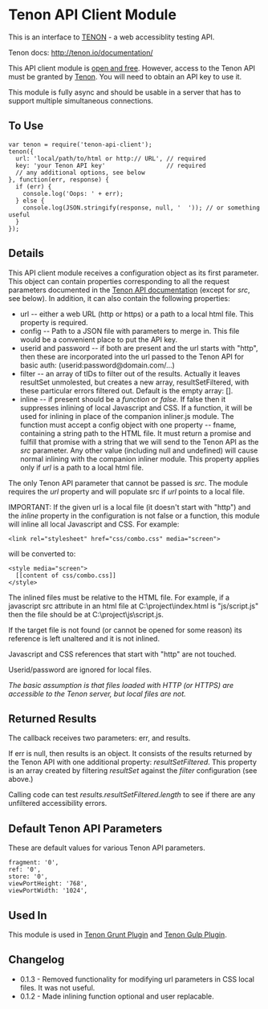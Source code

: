 Tenon API Client Module
=======================

This is an interface to [TENON](http://tenon.io/) - a web accessiblity testing API.

Tenon docs: http://tenon.io/documentation/

This API client module is [open and free](https://github.com/egauci/tenon-api-client/blob/master/LICENSE).
However, access to the Tenon API must be granted by [Tenon](http://tenon.io/).
You will need to obtain an API key to
use it.

This module is fully async and should be usable in a server that has to support
multiple simultaneous connections.

To Use
------

    var tenon = require('tenon-api-client');
    tenon({
      url: 'local/path/to/html or http:// URL', // required
      key: 'your Tenon API key'                 // required
      // any additional options, see below
    }, function(err, response) {
      if (err) {
        console.log('Oops: ' + err);
      } else {
        console.log(JSON.stringify(response, null, '  ')); // or something useful
      }
    });

Details
-------

This API client module receives a configuration object as its first parameter.
This object can contain properties corresponding to all the request parameters documented
in the [Tenon API documentation](http://tenon.io/documentation/) (except for *src*, see below).
In addition, it can also contain the following properties:

- url -- either a web URL (http or https) or a path to a local html file. This property is required.
- config -- Path to a JSON file with parameters to merge in.
This file would be
a convenient place to put the API key.
- userid and password -- if both are present and the url starts with "http", then these
are incorporated into the url passed to the Tenon API for basic auth: (userid:password&#x00040;domain.com/...)
- filter -- an array of tIDs to filter out of the results. Actually it leaves resultSet unmolested, but creates a
new array, resultSetFiltered, with these particular errors filtered out. Default is the empty array: [].
- inline -- if present should be a *function* or *false.* If false then it
suppresses inlining of local Javascript and CSS. If a function, it will
be used for inlining in place of the companion inliner.js module. The
function must accept a config object with one property -- fname, containing
a string path to the HTML file. It must return a promise and fulfill that
promise with a string that we will send to the Tenon API as the *src*
parameter. Any other value (including null and undefined) will cause normal inlining with the
companion inliner module. This property applies only if *url* is a path to a local html file.

The only Tenon API parameter that cannot be passed is *src*. The module requires the *url* property
and will populate src if *url* points to a local file.

IMPORTANT: If the given url is a local file (it doesn't start with "http") and
the *inline* property in the configuration is not false or a function,
this module will inline all local Javascript and CSS. For example:

    <link rel="stylesheet" href="css/combo.css" media="screen">

will be converted to:

    <style media="screen">
      [[content of css/combo.css]]
    </style>

The inlined files must be relative to the HTML file. For example, if a javascript src attribute
in an html file at C:\project\index.html is "js/script.js" then the file should be at
C:\project\js\script.js.

If the target file is not found (or cannot be opened for some reason) its reference is left unaltered
and it is not inlined.

Javascript and CSS references that start with "http" are not touched.

Userid/password are ignored for local files.

*The basic assumption is that files loaded with HTTP (or HTTPS) are accessible to the Tenon server, but
local files are not.*

Returned Results
----------------

The callback receives two parameters: err, and results.

If err is null, then results is an object. It consists of the results returned
by the Tenon API with one additional property: *resultSetFiltered*. This property is an array
created by filtering *resultSet* against the *filter* configuration (see above.)

Calling code can test *results.resultSetFiltered.length* to see if there are any
unfiltered accessibility errors.

Default Tenon API Parameters
----------------------------

These are default values for various Tenon API parameters.

    fragment: '0',
    ref: '0',
    store: '0',
    viewPortHeight: '768',
    viewPortWidth: '1024',

Used In
-------

This module is used in [Tenon Grunt Plugin](https://github.com/egauci/grunt-tenon-client) and
[Tenon Gulp Plugin](https://github.com/egauci/gulp-tenon-client).

Changelog
---------

- 0.1.3 - Removed functionality for modifying url parameters in CSS local files. It was not useful.
- 0.1.2 - Made inlining function optional and user replacable.

